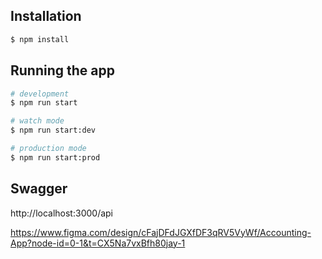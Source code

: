 ## Installation

```bash
$ npm install
```

## Running the app

```bash
# development
$ npm run start

# watch mode
$ npm run start:dev

# production mode
$ npm run start:prod
```

## Swagger

http://localhost:3000/api

https://www.figma.com/design/cFajDFdJGXfDF3qRV5VyWf/Accounting-App?node-id=0-1&t=CX5Na7vxBfh80jay-1